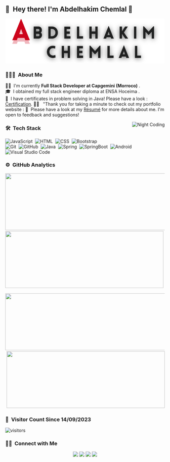 ## 👋 &nbsp;Hey there! I'm Abdelhakim Chemlal 👋
![Cover](https://github.com/hakimchemlal/hakimchemlal/blob/main/abdelhakim.chemlal.png)


### 👨🏻‍💻 &nbsp;About Me
🧑‍💻 &nbsp;I'm currently <b>Full Stack Developer at Capgemini (Morroco)</b> .\
🎓 &nbsp;I obtained my full stack engineer diploma at ENSA Hoceima .\
📄 &nbsp;I have certificates in problem solving in Java! Please have a look : [Certification](Certification.pdf).
🧑‍💻 &nbsp; "Thank you for taking a minute to check out my portfolio website : 
📄 &nbsp;Please have a look at my [Résumé](cv-CHEMLAL.pdf) for more details about me. I'm open to feedback and suggestions!


<img alt="Night Coding" src="https://c.tenor.com/f-nICqWLnrQAAAAS/programmer-cycle.gif" align="right"/>

### 🛠 &nbsp;Tech Stack



![JavaScript](https://img.shields.io/badge/-JavaScript-333333?style=flat&logo=javascript)&nbsp;
![HTML](https://img.shields.io/badge/-HTML-333333?style=flat&logo=HTML5)&nbsp;
![CSS](https://img.shields.io/badge/-CSS-333333?style=flat&logo=CSS3&logoColor=1572B6)&nbsp;
![Bootstrap](https://img.shields.io/badge/-Bootstrap-333333?style=flat&logo=bootstrap&logoColor=563D7C)\
![Git](https://img.shields.io/badge/-Git-333333?style=flat&logo=git)&nbsp;
![GitHub](https://img.shields.io/badge/-GitHub-333333?style=flat&logo=github)&nbsp;
![Java](https://img.shields.io/badge/-Java-333333?style=flat&logo=Java)&nbsp;
![Spring](https://img.shields.io/badge/-Spring-333333?style=flat&logo=Spring)&nbsp;
![SpringBoot](https://img.shields.io/badge/-SpringBoot-333333?style=flat&logo=SpringBoot)&nbsp;
![Android](https://img.shields.io/badge/-Android-333333?style=flat&logo=Android)\
![Visual Studio Code](https://img.shields.io/badge/-Visual%20Studio%20Code-333333?style=flat&logo=visual-studio-code&logoColor=007ACC)&nbsp;
### ⚙️ &nbsp;GitHub Analytics

<p align="left">
<a href="https://github.com/hakimchemlal"><img height="180em" width="1000em" src="https://github-readme-stats-eight-theta.vercel.app/api?username=hakimchemlal&show_icons=true&theme=vue-dark&include_all_commits=true&count_private=true" />
  <img height="180em" width="500em" src="https://github-readme-stats-eight-theta.vercel.app/api/top-langs/?username=hakimchemlal&layout=compact&exclude_lang=java+r&theme=vue-dark" />
</a>
</p>
<p align="right">
<a href="https://github.com/hakimchemlal"><img height="180em" width="1000em" src="https://github-readme-stats-eight-theta.vercel.app/api?username=hakimchemlal&show_icons=true&theme=vue-dark&include_all_commits=true&count_private=true" />
  <img height="180em" width="500em" src="https://github-readme-stats-eight-theta.vercel.app/api/top-langs/?username=hakimchemlal&layout=compact&exclude_lang=java+r&theme=vue-dark" />
</a>
</p>

### 🚶 &nbsp;Visitor Count Since 14/09/2023

  ![visitors](https://komarev.com/ghpvc/?username=hakimchemlal)
### 🤝🏻 &nbsp;Connect with Me

<p align="center">
<a href="https://www.linkedin.com/in/abdelhakim-chemlal/"><img src="https://img.shields.io/badge/-AbdelhakimChemlal-0077B5?style=flat-square&logo=Linkedin&logoColor=white"/></a>
<a href="mailto:hakimchemlal0@gmail.com"><img src="https://img.shields.io/badge/-@hakimchemlal-D14836?style=flat-square&logo=Gmail&logoColor=white"/></a>
<a href="https://instagram.com/hakimchemlale"><img src="https://img.shields.io/badge/-@hakimchemlale-E4405F?style=flat-square&logo=Instagram&logoColor=white"/></a>
<a href="https://facebook.com/hakim.chemlal.965/"><img src="https://img.shields.io/badge/-@hakimchemlal-1877F2?style=flat-square&logo=Facebook&logoColor=white"/></a>
</p>

